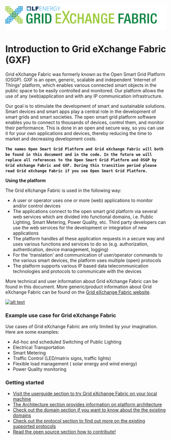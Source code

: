 ![alt text](./gxf-big.png "Grid eXchange Fabric")

# Introduction to Grid eXchange Fabric (GXF)

Grid eXchange Fabric was formerly known as the Open Smart Grid Platform (OSGP). GXF is an open, generic, scalable and independent 'Internet of Things' platform, which enables various connected smart objects in the public space to be easily controlled and monitored. Our platform allows the use of any (web)application and with any IP communication infrastructure.

Our goal is to stimulate the development of smart and sustainable solutions. Smart devices and smart apps play a central role in the development of smart grids and smart societies. The open smart grid platform software enables you to connect to thousands of devices, control them, and monitor their performance. This is done in an open and secure way, so you can use it for your own applications and devices, thereby reducing the time to market and decreasing development costs.

**`The names Open Smart Grid Platform and Grid eXchange Fabric will both be found in this document and in the code. In the future we will replace all references to the Open Smart Grid Platform and OSGP by Grid eXchange Fabric and GXF. During this transition period please read Grid eXchange Fabric if you see Open Smart Grid Platform.`**

**Using the platform**

The Grid eXchange Fabric is used in the following way:

- A user or operator uses one or more (web) applications to monitor and/or control devices
- The applications connect to the open smart grid platform via several web services which are divided into functional domains, i.e. Public Lighting, Smart Metering, Power Quality, etc. Third party developers can use the web services  for the development or integration of new applications
- The platform handles all these application requests in a secure way and uses various functions and services to do so (e.g. authorization, authentication, device management, logging)
- For the 'translation' and communication of user/operator commands to the various smart devices, the platform uses multiple (open) protocols
- The platform supports various IP based data telecommunication technologies and protocols to communicate with the devices

More technical and user information about Grid eXchange Fabric can be found in this document. More generic/product information about Grid eXchange Fabric can be found on the [Grid eXchange Fabric website](http://opensmartgridplatform.org/).

[![alt text](./Book-cover.jpg "Grid eXchange Fabric")](http://opensmartgridplatform.org/)


### Example use case for Grid eXchange Fabric
Use cases of Grid eXchange Fabric are only limited by your imagination. Here are some examples:
- Ad-hoc and scheduled Switching of Public Lighting
- Electrical Transportation
- Smart Metering
- Traffic Control (LED/matrix signs, traffic lights)
- Flexible load management ( solar energy and wind energy)
- Power Quality monitoring

### Getting started
- [Visit the userguide section to try Grid eXchange Fabric on your local machine](./Userguide/Installation/Installationguide.md)
- [The Architecture section provides information on platform architecture](./Architecture/README.md)
- [Check out the domain section if you want to know about the the existing domains](./Architecture/README.md)
- [Check out the protocol section to find out more on the existing supported protocols](./Protocols/README.md)
- [Read the open source section how to contribute!](./Opensourcecommunity/README.md)

